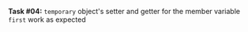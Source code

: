 **Task #04:** `temporary` object's setter and getter for the member variable `first` work as expected